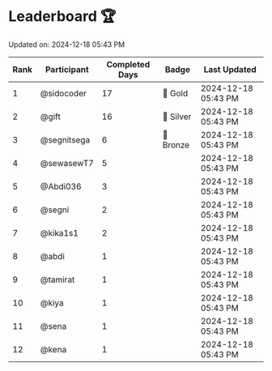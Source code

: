 # Leaderboard 🏆

Updated on: 2024-12-18 05:43 PM

| Rank | Participant       | Completed Days | Badge      | Last Updated         |
|------|-------------------|----------------|------------|----------------------|
| 1    | @sidocoder        | 17             | 🏅 Gold     | 2024-12-18 05:43 PM |
| 2    | @gift             | 16             | 🥈 Silver   | 2024-12-18 05:43 PM |
| 3    | @segnitsega       | 6              | 🥉 Bronze   | 2024-12-18 05:43 PM |
| 4    | @sewasewT7        | 5              |            | 2024-12-18 05:43 PM |
| 5    | @Abdi036          | 3              |            | 2024-12-18 05:43 PM |
| 6    | @segni            | 2              |            | 2024-12-18 05:43 PM |
| 7    | @kika1s1          | 2              |            | 2024-12-18 05:43 PM |
| 8    | @abdi             | 1              |            | 2024-12-18 05:43 PM |
| 9    | @tamirat          | 1              |            | 2024-12-18 05:43 PM |
| 10   | @kiya             | 1              |            | 2024-12-18 05:43 PM |
| 11   | @sena             | 1              |            | 2024-12-18 05:43 PM |
| 12   | @kena             | 1              |            | 2024-12-18 05:43 PM |
